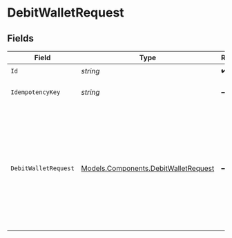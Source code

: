 # DebitWalletRequest


## Fields

| Field                                                                                         | Type                                                                                          | Required                                                                                      | Description                                                                                   | Example                                                                                       |
| --------------------------------------------------------------------------------------------- | --------------------------------------------------------------------------------------------- | --------------------------------------------------------------------------------------------- | --------------------------------------------------------------------------------------------- | --------------------------------------------------------------------------------------------- |
| `Id`                                                                                          | *string*                                                                                      | :heavy_check_mark:                                                                            | N/A                                                                                           |                                                                                               |
| `IdempotencyKey`                                                                              | *string*                                                                                      | :heavy_minus_sign:                                                                            | Use an idempotency key                                                                        |                                                                                               |
| `DebitWalletRequest`                                                                          | [Models.Components.DebitWalletRequest](../../Models/Components/DebitWalletRequest.md)         | :heavy_minus_sign:                                                                            | N/A                                                                                           | {<br/>"amount": {<br/>"asset": "USD/2",<br/>"amount": 100<br/>},<br/>"metadata": {<br/>"key": ""<br/>},<br/>"pending": true<br/>} |
